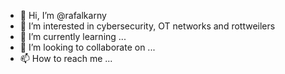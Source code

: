 - 👋 Hi, I’m @rafalkarny
- 👀 I’m interested in cybersecurity, OT networks and rottweilers
- 🌱 I’m currently learning ...
- 💞️ I’m looking to collaborate on ...
- 📫 How to reach me ...

<!---
rafalkarny/rafalkarny is a ✨ special ✨ repository because its `README.md` (this file) appears on your GitHub profile.
You can click the Preview link to take a look at your changes.
--->
